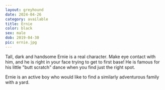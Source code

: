 ```yaml
---
layout: greyhound
date: 2024-04-26
category: available
title: Ernie
color: black
sex: male
dob: 2019-04-30
pic: ernie.jpg
---
```

Tall, dark and handsome Ernie is a real character. Make eye contact with him, and he is right in your face trying to get to first base! He is famous for his little "butt scratch" dance when you find just the right spot. 

Ernie is an active boy who would like to find a similarly adventurous family with a yard. 

